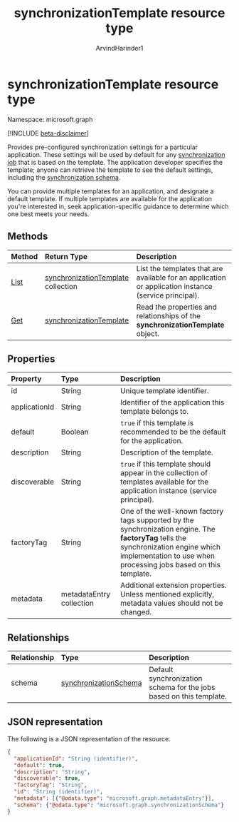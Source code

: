 ﻿---
title: "synchronizationTemplate resource type"
description: "Provides pre-configured synchronization settings for a particular application."
localization_priority: Normal
doc_type: resourcePageType
author: "ArvindHarinder1"
ms.prod: "microsoft-identity-platform"
---

# synchronizationTemplate resource type

Namespace: microsoft.graph

[!INCLUDE [beta-disclaimer](../../includes/beta-disclaimer.md)]

Provides pre-configured synchronization settings for a particular application. These settings will be used by default for any [synchronization job](synchronization-synchronizationjob.md) that is based on the template. The application developer specifies the template; anyone can retrieve the template to see the default settings, including the [synchronization schema](synchronization-synchronizationschema.md).

You can provide multiple templates for an application, and designate a default template. If multiple templates are available for the application you're interested in, seek application-specific guidance to determine which one best meets your needs.

## Methods

| Method                                                         | Return Type                                                                      | Description                                                                                           |
| :------------------------------------------------------------- | :------------------------------------------------------------------------------- | :---------------------------------------------------------------------------------------------------- |
| [List](../api/synchronization-synchronizationtemplate-list.md) | [synchronizationTemplate](synchronization-synchronizationtemplate.md) collection | List the templates that are available for an application or application instance (service principal). |
| [Get](../api/synchronization-synchronizationtemplate-get.md)   | [synchronizationTemplate](synchronization-synchronizationtemplate.md)            | Read the properties and relationships of the **synchronizationTemplate** object.                      |

<!--
|[Create](../api/synchronization-synchronizationtemplate-post.md) |[synchronizationTemplate](synchronization-synchronizationtemplate.md)   |Create a new template for an application.|
|[Update](../api/synchronization-synchronizationtemplate-put.md)   |[synchronizationTemplate](synchronization-synchronizationtemplate.md)   |Update the template.| 
-->

## Properties

| Property      | Type                     | Description                                                                                                                                                                                              |
| :------------ | :----------------------- | :------------------------------------------------------------------------------------------------------------------------------------------------------------------------------------------------------- |
| id            | String                   | Unique template identifier.                                                                                                                                                                              |
| applicationId | String                   | Identifier of the application this template belongs to.                                                                                                                                                  |
| default       | Boolean                  | `true` if this template is recommended to be the default for the application.                                                                                                                            |
| description   | String                   | Description of the template.                                                                                                                                                                             |
| discoverable  | String                   | `true` if this template should appear in the collection of templates available for the application instance (service principal).                                                                         |
| factoryTag    | String                   | One of the well-known factory tags supported by the synchronization engine. The **factoryTag** tells the synchronization engine which implementation to use when processing jobs based on this template. |
| metadata      | metadataEntry collection | Additional extension properties. Unless mentioned explicitly, metadata values should not be changed.                                                                                                     |

## Relationships

| Relationship | Type                                                              | Description                                                         |
| :----------- | :---------------------------------------------------------------- | :------------------------------------------------------------------ |
| schema       | [synchronizationSchema](synchronization-synchronizationschema.md) | Default synchronization schema for the jobs based on this template. |

## JSON representation

The following is a JSON representation of the resource.

<!-- {
  "blockType": "resource",
  "optionalProperties": [

  ],
  "keyProperty": "id",
  "@odata.type": "microsoft.graph.synchronizationTemplate"
}-->

```json
{
  "applicationId": "String (identifier)",
  "default": true,
  "description": "String",
  "discoverable": true,
  "factoryTag": "String",
  "id": "String (identifier)",
  "metadata": [{"@odata.type": "microsoft.graph.metadataEntry"}],
  "schema": {"@odata.type": "microsoft.graph.synchronizationSchema"}
}

```

<!-- uuid: 8fcb5dbc-d5aa-4681-8e31-b001d5168d79
2015-10-25 14:57:30 UTC -->

<!--
{
  "type": "#page.annotation",
  "description": "synchronizationTemplate resource",
  "keywords": "",
  "section": "documentation",
  "tocPath": "",
  "suppressions": []
}
-->
